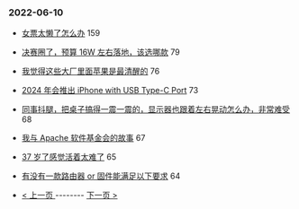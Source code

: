 ### 2022-06-10 
- [女票太懒了怎么办](https://www.v2ex.com/t/858702) 159
- [决赛圈了，预算 16W 左右落地，该选哪款](https://www.v2ex.com/t/858647) 79
- [我觉得这些大厂里面苹果是最清醒的](https://www.v2ex.com/t/858729) 76
- [2024 年会推出 iPhone with USB Type-C Port](https://www.v2ex.com/t/858537) 73
- [同事抖腿，把桌子搞得一震一震的，显示器也跟着左右晃动怎么办，非常难受](https://www.v2ex.com/t/858556) 68
- [我与 Apache 软件基金会的故事](https://www.v2ex.com/t/858593) 67
- [37 岁了感觉活着太难了](https://www.v2ex.com/t/858686) 65
- [有没有一款路由器 or 固件能满足以下要求](https://www.v2ex.com/t/858546) 64 

- [ < 上一页 ](https://github.com/able8/v2ex-hot-record/blob/master/2022-06-09.md) -------- [ 下一页 > ](https://github.com/able8/v2ex-hot-record/blob/master/2022-06-11.md)